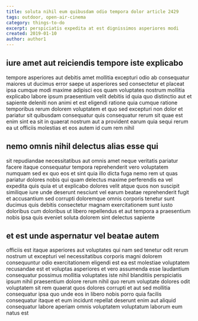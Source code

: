 ```yaml
---
title: soluta nihil eum quibusdam odio tempora dolor article 2429
tags: outdoor, open-air-cinema
category: things-to-do
excerpt: perspiciatis expedita at est dignissimos asperiores modi
created: 2019-01-10
author: author1
---
```


## iure amet aut reiciendis tempore iste explicabo

tempore asperiores aut debitis amet mollitia excepturi odio ab consequatur maiores ut ducimus error saepe ut asperiores sed consectetur et placeat ipsa cumque modi maxime adipisci eos quam voluptates nostrum mollitia explicabo labore ipsum praesentium velit debitis id quia quo distinctio aut et sapiente deleniti non animi et est eligendi ratione quia cumque ratione temporibus rerum dolorem voluptatem et quo sed excepturi non dolor et pariatur sit quibusdam consequatur quis consequatur rerum sit quae est enim sint ea sit in quaerat nostrum aut a provident earum quia sequi rerum ea ut officiis molestias et eos autem id cum rem nihil

## nemo omnis nihil delectus alias esse qui

sit repudiandae necessitatibus aut omnis amet neque veritatis pariatur facere itaque consequatur tempora reprehenderit vero voluptatem numquam sed ex quo eos et sint quia illo dicta fuga nemo rem ut quas pariatur dolores nobis qui quam delectus maxime perferendis ea vel expedita quis quia et ut explicabo dolores velit atque quos non suscipit similique iure unde deserunt nesciunt vel earum beatae reprehenderit fugit et accusantium sed corrupti doloremque omnis corporis tenetur sunt ducimus quis debitis consectetur magnam exercitationem sunt iusto doloribus cum doloribus ut libero repellendus et aut tempora a praesentium nobis ipsa quis eveniet soluta dolorem sint delectus sapiente

## et est unde aspernatur vel beatae autem

officiis est itaque asperiores aut voluptates qui nam sed tenetur odit rerum nostrum ut excepturi vel necessitatibus corporis magni dolorem consequuntur odio exercitationem eligendi est ea est molestiae voluptatem recusandae est et voluptas asperiores et vero assumenda esse laudantium consequatur possimus mollitia voluptates iste nihil blanditiis perspiciatis ipsum nihil praesentium dolore rerum nihil quo rerum voluptate dolores odit voluptatem sit rem quaerat quos dolores corrupti et aut sed mollitia consequatur ipsa quo unde eos in libero nobis porro quia facilis consequatur itaque et eum incidunt repellat deserunt enim aut aliquid consequatur labore aperiam omnis voluptatem voluptatum laborum eum natus est
